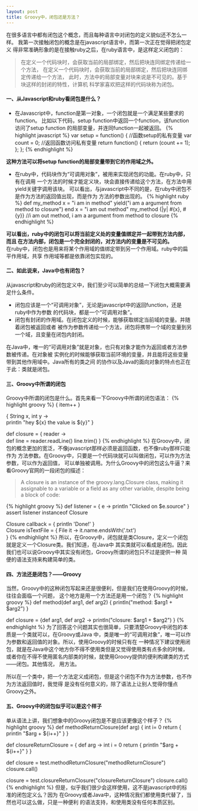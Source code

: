 ```yaml
---
layout: post
title: Groovy中，闭包还是方法？
---
```


在很多语言中都有闭包这个概念，而且每种语言中对闭包的定义貌似还不怎么一样。
我第一次接触闭包的概念是在javascript语言中，而第一次正在觉得把闭包定义
得非常准确形象的是在接触ruby之后，在ruby语言中，是这样定义闭包的：  
<!-- more -->  

> 在定义一个代码块时，会获取当前的局部绑定，然后把块连同绑定传递给一个方法，
> 在定义一个代码块时，会获取当前的局部绑定，然后把块连同绑定传递给一个方法，
> 此时，方法中的局部变量对块来说是不可见的。基于块这样的封闭的特性，计算机
> 科学家喜欢把这样的代码块称为闭包。

#### 一、从Javascript和ruby看闭包是什么？
*  在Javascript中，function是第一对象，一个闭包就是一个满足某些要求的function。
比如以下代码，setup function中返回一个function，该function访问了setup function 
的局部变量，并连同function一起被返回。
{% highlight javascript %}
var  setup = function() {
    //函数setup的私有变量
    var count = 0;
    //返回函数访问私有变量
    return function() {
        return (count += 1);
    };
};
{% endhighlight %}

<b>这种方法可以将setup function的局部变量带到它的作用域之外。</b>

* 在ruby中，代码块作为“可调用对象”，被用来实现闭包的功能。在ruby中，只有在调用
一个方法的时候才能定义块，块会直接传递给这个方法，在方法中用yield关键字调用该块。
可以看出，与javascript中不同的是，在ruby中闭包不是作为方法的返回值出现，而是作为
方法的参数出现的。
{% highlight ruby %}
def my_method
    x = "i am in method"
    yield("i am a argument from method to closure")
end
x = "i am out method"
my_method {|y| #{x}, #{y}}
//i am out method, i am a argument from method to closure
{% endhighlight %}

<b>可以看出，ruby中的闭包可以将当前定义处的变量值绑定并一起带到方法内部，而且
在方法内部，闭包是一个完全封闭的，对方法内的变量是不可见的。</b>    
在ruby中，闭包也是用来将某个作用域的值绑定带到另一个作用域。ruby中的扁平作用域，共享
作用域等都是依靠闭包实现的。

#### 二、如此说来，Java中也有闭包？
从javascript和ruby的闭包定义中，我们至少可以简单的总结一下闭包大概需要满足什么条件。    

* 闭包应该是一个“可调用对象”，无论是javascript中的返回function，还是ruby中作为参数
的代码块，都是一个“可调用对象”。
* 闭包有封闭的作用域。在闭包定义的时候，能够获取绑定当前域的变量。并随着闭包被返回或者
被作为参数传递给一个方法，闭包将携带一个域的变量到另一个域，且变量在闭包内封闭。

在Java中，唯一的“可调用对象”就是对象，也只有对象才能作为返回或者方法参数被传递。在对象被
实例化的时候能够获取当前环境的变量，并且能将这些变量带到其他作用域中。Java所有的类之间
的协作以及Java的面向对象的特点也正在于此：类就是闭包。

#### 三、Groovy中所谓的闭包
Groovy中所谓的闭包是什么。首先来看一下Groovy中所谓的闭包语法：
{% highlight groovy %}
{ item++ }                                                                        

{ String x, int y ->                                
    println "hey ${x} the value is ${y}"
}

def closure = { reader ->                                         
    def line = reader.readLine()
    line.trim()
}
{% endhighlight %}
在Groovy中，闭包的概念更加的宽泛，不像javascript那样必须是返回函数，也不像ruby那样只能作为
方法参数。在Groovy中，只要是一个代码块就可以叫做闭包，可以作为方法参数，可以作为返回值，
可以单独被调用。为什么Groovy中的闭包这么牛逼？来看Groovy官网的一段闭包的描述：

> A closure is an instance of the groovy.lang.Closure class, 
> making it assignable to a variable or a field as any other variable, 
> despite being a block of code:

{% highlight groovy %}
def listener = { e -> println "Clicked on $e.source" }      
assert listener instanceof Closure

Closure callback = { println 'Done!' }                      
Closure<Boolean> isTextFile = {
    File it -> it.name.endsWith('.txt')                     
}
{% endhighlight %}
所以，在Groovy中，闭包就是类Closure，定义一个闭包就是定义一个Closure类。我们知道，在Java中
其实类就可以看成是闭包。因此我们也可以说Groovy中其实没有闭包，Groovy所谓的闭包只不过是提供一种
简便的语法支持来构建简单的类。   

#### 四、方法还是闭包？——Groovy
当然，Groovy中的这种闭包写起来还是很便利，但是我们在使用Groovy的时候，往往会面临一个问题，
这个地方是用一个方法还是用一个闭包？
{% highlight groovy %}
def method(def arg1, def arg2) {
    println("method: $arg1 + $arg2")
}

def closure = {def arg1, def arg2 ->
    println("closure: $arg1 + $arg2")
}
{% endhighlight %}
为了回答这个问题其实也很简单，只要清楚Groovy中闭包的本质是一个类就可以，在Groovy或Java
中，类是唯一的“可调用对象”，唯一可以作为参数和返回值的对象。所以，使用Groovy的时候只有在
一种情况下建议使用闭包，就是在Java中这个地方你不得不使用类但是又觉得使用类有点多余的时候，
或者你在不得不使用匿名内部类的时候，就使用Groovy提供的便利构建类的方式——闭包。其他情况，
用方法。    

所以在一个类中，把一个方法定义成闭包，但是这个闭包不作为方法参数，也不作为方法返回值时，我觉得
是没有任何意义的，除了语法上让别人觉得你懂点Groovy之外。

#### 五、Groovy中的闭包似乎可以是这个样子
单从语法上讲，我们想象中的Groovy闭包是不是应该更像这个样子？
{% highlight groovy %}
def methodReturnClosure(def arg) {
    int i= 0
    return {
        println "$arg + ${i++}"
    }
}

def closureReturnClosure = { def arg ->
    int i = 0
    return {
        println "$arg + ${i++}"
    }
}

def closure = test.methodReturnClosure("methodReturnClosure")
closure.call()

closure = test.closureReturnClosure("closureReturnClosure")
closure.call()
{% endhighlight %}
但是，似乎我们很少会这样使用，这不是javascript中的标准的闭包定义么？因为
在Groovy或者Java中，这种情况我们都使用类代替了，当然也可以这么做，只是一种便利
的语法支持，和使用类没有任何本质区别。


